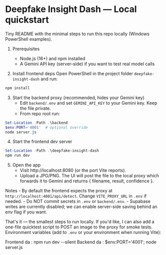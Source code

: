 # Deepfake Insight Dash — Local quickstart

Tiny README with the minimal steps to run this repo locally (Windows PowerShell examples).

1) Prerequisites
	- Node.js (16+) and npm installed
	- A Gemini API key (server-side) if you want to test real model calls

2) Install frontend deps
	Open PowerShell in the project folder `deepfake-insight-dash` and run:

```powershell
npm install
```

3) Start the backend proxy (recommended, hides your Gemini key)
	- Edit `backend/.env` and set `GEMINI_API_KEY` to your Gemini key. Keep the file private.
	- From repo root run:

```powershell
Set-Location -Path .\backend
$env:PORT='4001'  # optional override
node server.js
```

4) Start the frontend dev server

```powershell
Set-Location -Path .\deepfake-insight-dash
npm run dev
```

5) Open the app
	- Visit http://localhost:8080 (or the port Vite reports).
	- Upload a JPG/PNG. The UI will post the file to the local proxy which forwards it to Gemini and returns { filename, result, confidence }.

Notes
	- By default the frontend expects the proxy at `http://localhost:4001/api/detect`. Change `VITE_PROXY_URL` in `.env` if needed.
	- Do NOT commit secrets in `.env` or `backend/.env`.
	- Supabase writes are currently disabled; we can enable server-side saving behind an env flag if you want.

That's it — the smallest steps to run locally. If you'd like, I can also add a one-file quicktest script to POST an image to the proxy for smoke tests.
Environment variables (add to `.env` or your environment when running Vite):

Frontend da : npm run dev --silent
Backend da : $env:PORT='4001'; node server.js
